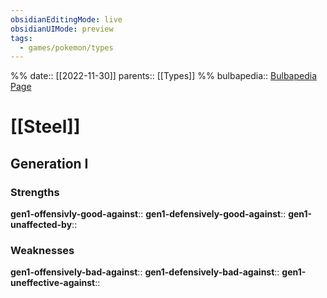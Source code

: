```yaml
---
obsidianEditingMode: live
obsidianUIMode: preview
tags:
  - games/pokemon/types
---
```

%%
date:: [[2022-11-30]]
parents:: [[Types]]
%%
bulbapedia:: [Bulbapedia Page](https://bulbapedia.bulbagarden.net/wiki/Steel_(type))

# [[Steel]]

## Generation I

### Strengths

**gen1-offensivly-good-against**::
**gen1-defensively-good-against**:: 
**gen1-unaffected-by**:: 

### Weaknesses

**gen1-offensively-bad-against**:: 
**gen1-defensively-bad-against**:: 
**gen1-uneffective-against**:: 